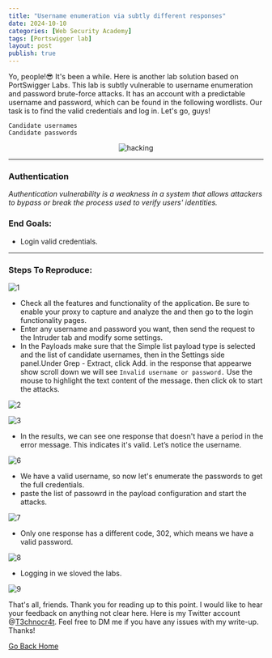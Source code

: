 ```yaml
---
title: "Username enumeration via subtly different responses"
date: 2024-10-10
categories: [Web Security Academy]
tags: [Portswigger lab]
layout: post
publish: true
---
```


Yo, people!😎 It's been a while. Here is another lab solution based on PortSwigger Labs. This lab is subtly vulnerable to username enumeration and password brute-force attacks. It has an account with a predictable username and password, which can be found in the following wordlists. Our task is to find the valid credentials and log in. Let's go, guys!


    Candidate usernames
    Candidate passwords


<p align="center">
  <img src="https://github.com/user-attachments/assets/e5afe668-554f-49f1-93ff-b80660446e56" alt="hacking" />
</p>

*** 
### Authentication
*Authentication vulnerability is a weakness in a system that allows attackers to bypass or break the process used to verify users' identities.*

### End Goals:
- Login valid credentials.

***
### Steps To Reproduce:

![1](https://github.com/user-attachments/assets/46e049da-8937-48e8-bad6-39ccec7cdb81)

- Check all the features and functionality of the application. Be sure to enable your proxy to capture and analyze the and then go to the login functionality pages.
- Enter any username and password you want, then send the request to the Intruder tab and modify some settings.
- In the Payloads make sure that the Simple list payload type is selected and the list of candidate usernames, then in the Settings side panel.Under Grep - Extract, click Add. in the response that appearwe show scroll down we will see `Invalid username or password.` Use the mouse to highlight the text content of the message. then click ok to start the attacks.

![2](https://github.com/user-attachments/assets/4c1d23c3-45a2-46b5-9717-025031b21f32)

![3](https://github.com/user-attachments/assets/b9a27553-c996-46af-99e8-013e116e9c2e)

- In the results, we can see one response that doesn't have a period in the error message. This indicates it's valid. Let’s notice the username.

![6](https://github.com/user-attachments/assets/d3377680-0090-4ca5-ab77-2e7ce9f319c7)

- We have a valid username, so now let's enumerate the passwords to get the full credentials.
- paste the list of passowrd in the payload configuration and start the attacks.

![7](https://github.com/user-attachments/assets/9a8d2eb7-6741-49c3-8eb3-2af22aa25a48)

- Only one response has a different code, 302, which means we have a valid password.

![8](https://github.com/user-attachments/assets/d73e7c6f-f808-4938-8b6c-15256c8f3a49)

- Logging in we sloved the labs.

![9](https://github.com/user-attachments/assets/15493951-211a-4986-9c1a-76acf50d15c9)

That's all, friends. Thank you for reading up to this point. I would like to hear your feedback on anything not clear here. Here is my Twitter account @[T3chnocr4t](https://twitter.com/T3chnocr4t). Feel free to DM me if you have any issues with my write-up. Thanks!

[Go Back Home](https://t3chnocr4t.github.io/)
